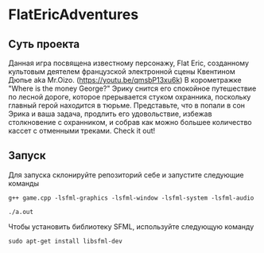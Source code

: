 # FlatEricAdventures

## Суть проекта
Данная игра посвящена известному персонажу, Flat Eric, созданному культовым
деятелем французской электронной сцены Квентином Дюпье aka Mr.Oizo. (https://youtu.be/qmsbP13xu6k)
В корометражке "Where is the money George?" Эрику снится его спокойное
путешествие по лесной дороге, которое прерывается стуком охранника, поскольку
главный герой находится в тюрьме. Представьте, что в  попали в сон Эрика и ваша
задача, продлить его удовольствие, избежав столкновение с охранником, и собрав
как можно большее количество кассет с отменными треками. Check it out!

## Запуск
Для запуска склонируйте репозиторий себе и запустите следующие команды

`g++ game.cpp -lsfml-graphics -lsfml-window -lsfml-system -lsfml-audio`

`./a.out`

Чтобы установить библиотеку SFML, используйте следующую команду

`sudo apt-get install libsfml-dev`



